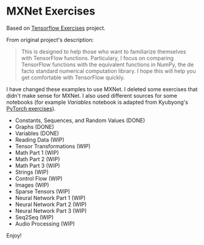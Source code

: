 # MXNet Exercises

Based on [Tensorflow Exercises](https://github.com/Kyubyong/tensorflow-exercises) project.

From original project's description:

> This is designed to help those who want to familiarize themselves with TensorFlow functions. Particulary, I focus on comparing TensorFlow functions with the equivalent functions in NumPy, the de facto standard numerical computation library. I hope this will help you get comfortable with TensorFlow quickly.

I have changed these examples to use MXNet. I deleted some exercises that didn't make sense for MXNet. I also used different sources for some notebooks (for example *Variables* notebook is adapted from Kyubyong's [PyTorch exercises](https://github.com/keon/pytorch-exercises)). 

* Constants, Sequences, and Random Values (DONE)
* Graphs (DONE)
* Variables (DONE)
* Reading Data (WIP)
* Tensor Transformations (WIP)
* Math Part 1 (WIP)
* Math Part 2 (WIP)
* Math Part 3 (WIP)
* Strings (WIP)
* Control Flow (WIP)
* Images (WIP)
* Sparse Tensors (WIP)
* Neural Network Part 1 (WIP)
* Neural Network Part 2 (WIP)
* Neural Network Part 3 (WIP)
* Seq2Seq (WIP)
* Audio Processing (WIP)

Enjoy!
